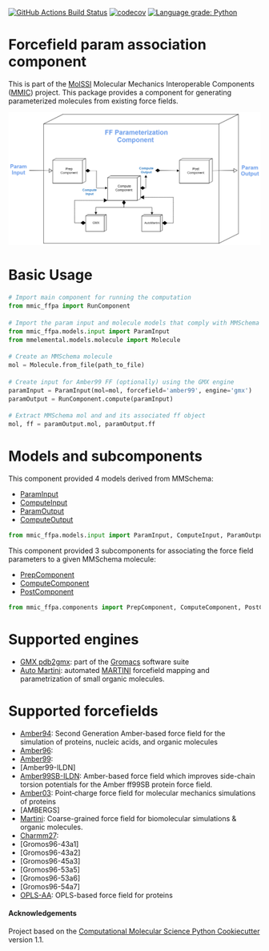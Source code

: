 [//]: # (Badges)
[![GitHub Actions Build Status](https://github.com/MolSSI/mmic_ffpa/workflows/CI/badge.svg)](https://github.com/MolSSI/mmic_ffpa/actions?query=workflow%3ACI)
[![codecov](https://codecov.io/gh/MolSSI/mmic_ffpa/branch/master/graph/badge.svg)](https://codecov.io/gh/MolSSI/mmic_ffpa/branch/master)
[![Language grade: Python](https://img.shields.io/lgtm/grade/python/g/MolSSI/mmic_ffpa.svg?logo=lgtm&logoWidth=18)](https://lgtm.com/projects/g/MolSSI/mmic_ffpa/context:python)

Forcefield param association component
========================================
This is part of the [MolSSI](http://molssi.org) Molecular Mechanics Interoperable Components ([MMIC](https://github.com/MolSSI/mmic)) project. This package provides a component for generating parameterized molecules from existing force fields.

<p align="center">
<img src="mmic_ffpa/data/ff_component.png">
</p>

# Basic Usage
```python
# Import main component for running the computation
from mmic_ffpa import RunComponent

# Import the param input and molecule models that comply with MMSchema
from mmic_ffpa.models.input import ParamInput
from mmelemental.models.molecule import Molecule

# Create an MMSchema molecule
mol = Molecule.from_file(path_to_file)

# Create input for Amber99 FF (optionally) using the GMX engine
paramInput = ParamInput(mol=mol, forcefield='amber99', engine='gmx')
paramOutput = RunComponent.compute(paramInput)

# Extract MMSchema mol and and its associated ff object
mol, ff = paramOutput.mol, paramOutput.ff
```

# Models and subcomponents
This component provided 4 models derived from MMSchema: 
- [ParamInput](https://github.com/MolSSI/mmic_ffpa/blob/master/mmic_ffpa/models/input.py#L8)
- [ComputeInput](https://github.com/MolSSI/mmic_ffpa/blob/master/mmic_ffpa/models/input.py#L14)
- [ParamOutput](https://github.com/MolSSI/mmic_ffpa/blob/master/mmic_ffpa/models/output.py#L12)
- [ComputeOutput](https://github.com/MolSSI/mmic_ffpa/blob/master/mmic_ffpa/models/output.py#L8)

```python
from mmic_ffpa.models.input import ParamInput, ComputeInput, ParamOutput, ComputeOutput
```

This component provided 3 subcomponents for associating the force field parameters to a given MMSchema molecule: 
- [PrepComponent](https://github.com/MolSSI/mmic_ffpa/blob/master/mmic_ffpa/components/prep_component.py#L7)
- [ComputeComponent](https://github.com/MolSSI/mmic_ffpa/blob/master/mmic_ffpa/components/post_component.py#L5)
- [PostComponent](https://github.com/MolSSI/mmic_ffpa/blob/master/mmic_ffpa/components/post_component.py#L5)

```python
from mmic_ffpa.components import PrepComponent, ComputeComponent, PostComponent
```
# Supported engines
- [GMX pdb2gmx](https://manual.gromacs.org/documentation/5.1/onlinehelp/gmx-pdb2gmx.html): part of the [Gromacs](https://www.gromacs.org) software suite
- [Auto Martini](https://github.com/tbereau/auto_martini): automated [MARTINI](http://www.cgmartini.nl) forcefield mapping and parametrization of small organic molecules.

# Supported forcefields
- [Amber94](https://pubs.acs.org/doi/abs/10.1021/ja00124a002): Second Generation Amber-based force field for the simulation of proteins, nucleic acids, and organic molecules
- [Amber96](): 
- [Amber99](): 
- [Amber99-ILDN]
- [Amber99SB-ILDN](https://pubmed.ncbi.nlm.nih.gov/20408171): Amber-based force field which improves side-chain torsion potentials for the Amber ff99SB protein force field. 
- [Amber03](https://onlinelibrary.wiley.com/doi/abs/10.1002/jcc.10349): Point‐charge force field for molecular mechanics simulations of proteins
- [AMBERGS]
- [Martini](https://pubs.acs.org/doi/10.1021/jp071097f#:~:text=The%20new%20version%2C%20coined%20the,large%20number%20of%20chemical%20compounds):  Coarse-grained force field for biomolecular simulations & organic molecules.
- [Charmm27]():
- [Gromos96-43a1]
- [Gromos96-43a2]
- [Gromos96-45a3]
- [Gromos96-53a5]
- [Gromos96-53a6]
- [Gromos96-54a7]
- [OPLS-AA](https://pubs.acs.org/doi/abs/10.1021/jp003919d): OPLS-based force field for proteins

#### Acknowledgements
 
Project based on the 
[Computational Molecular Science Python Cookiecutter](https://github.com/molssi/cookiecutter-cms) version 1.1.
